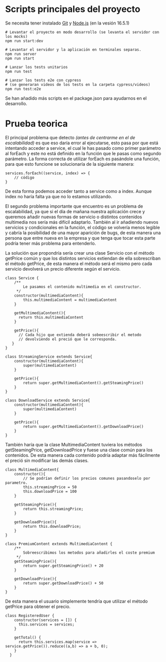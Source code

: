 # Scripts principales del proyecto

Se necesita tener instalado [Git](https://git-scm.com/) y [Node.js](https://nodejs.org/en/download/) (en la vesión 16.5.1)

```
# Levantar el proyecto en modo desarrollo (se levanta el servidor con los mocks)
npm run start:dev

# Levantar el servidor y la aplicación en terminales separas.
npm run server
npm run start

# Lanzar los tests unitarios
npm run test

# Lanzar los tests e2e con cypress
# (se generaran videos de los tests en la carpeta cypress/videos)
npm run test:e2e

```

Se han añadido más scripts en el package.json para ayudarnos en el desarrollo.

# Prueba teorica

El principal problema que detecto _(antes de centrarme en el de escalabilidad)_ es que eso daría error al ejecutarse, esto pasa por que está intentando acceder a service, el cual le has pasado como primer parámetro al forEach y este no está definido en la función que le pasas como segundo parámetro. La forma correcta de utilizar forEach es pasándole una función, para que esto funcione se solucionaría de la siguiente manera:

```
services.forEach((service, index) => {
    // código
}

```

De esta forma podemos acceder tanto a service como a index. Aunque index no haría falta ya que no lo estamos utilizando.

El segundo problema importante que encuentro es un problema de escalabilidad, ya que si el día de mañana nuestra aplicación crece y queremos añadir nuevas formas de servicio o distintos contenidos multimedia nos sería más difícil adaptarlo. También al ir añadiendo nuevos servicios y condicionales en la función, el código se volvería menos legible y cabría la posibilidad de una mayor aparición de bugs, de esta manera una persona que entre nueva en la empresa y que tenga que tocar esta parte podría tener más problema para entenderlo.

La solución que propondría sería crear una clase Servicio con el método getPrice común y que los distintos servicios extiendan de ella sobrescriban el método getPrice, de esta manera el método será el mismo pero cada servicio devolverá un precio diferente según el servicio.

```
class Service {
    /**
        Le pasamos el contenido multimedia en el constructor.
     */
    constructor(multimediaContent){
        this.multimediaContent = multimediaContent
    }

    getMultimediaContent(){
      return this.multimediaContent
    }

    getPrice(){
      // Cada hijo que extienda deberá sobeescribir el metodo
      // devolviendo el preció que le corresponda.
   }
}

```

```
class StreamingService extends Service{
    constructor(multimediaContent){
        super(multimediaContent)
    }
    
    getPrice(){
        return super.getMultimediaContent().getSteamingPrice()
    }
}

```

```
class DownloadService extends Service{
    constructor(multimediaContent){
        super(multimediaContent)
    }
    
    getPrice(){
        return super.getMultimediaContent().getDownloadPrice()
    }
}

```

También haría que la clase MultimediaContent tuviera los métodos getSteamingPrice, getDownloadPrice y fuese una clase común para los contenidos. De esta manera cada contenido podría adaptar más fácilmente el preció sin modificar las demás clases.

```
class MultimediaContent{
    constructor(){
        // Se podrían definir los precios comunes pasandoselo por parametro.
        this.streamingPrice = 50        
        this.downloadPrice = 100        
    }

    getSteamingPrice(){
        return this.streamingPrice;
    }
    
    getDownloadPrice(){
        return this.downloadPrice;
    }
}

```

```
class PremiumContent extends MultimediaContent {
    /**
        Sobreescribimos los metodos para añadirles el coste premium
     */
    getSteamingPrice(){
        return super.getSteamingPrice() + 20
    }

    getDownloadPrice(){
        return super.getDownloadPrice() + 50
    }
}

```

De esta manera el usuario simplemente tendría que utilizar el método getPrice para obtener el precio.

```
class RegisteredUser {
    constructor(services = []) {
      this.services = services;
    }
  
    getTotal() {
      return this.services.map(service => service.getPrice()).reduce((a,b) => a + b, 0);
    }
  }

```
